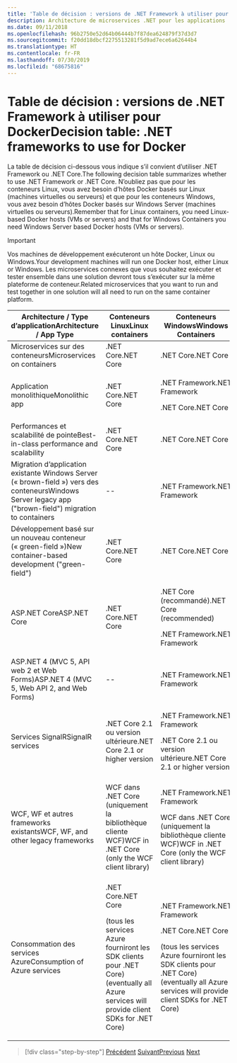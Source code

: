 ```yaml
---
title: 'Table de décision : versions de .NET Framework à utiliser pour Docker'
description: Architecture de microservices .NET pour les applications .NET en conteneur | Table de décision, versions de .NET Framework à utiliser pour Docker
ms.date: 09/11/2018
ms.openlocfilehash: 96b2750e52d64b06444b7f87dea624879f37d3d7
ms.sourcegitcommit: f20dd18dbcf2275513281f5d9ad7ece6a62644b4
ms.translationtype: HT
ms.contentlocale: fr-FR
ms.lasthandoff: 07/30/2019
ms.locfileid: "68675816"
---
```

# <a name="decision-table-net-frameworks-to-use-for-docker"></a><span data-ttu-id="dde00-104">Table de décision : versions de .NET Framework à utiliser pour Docker</span><span class="sxs-lookup"><span data-stu-id="dde00-104">Decision table: .NET frameworks to use for Docker</span></span>

<span data-ttu-id="dde00-105">La table de décision ci-dessous vous indique s’il convient d’utiliser .NET Framework ou .NET Core.</span><span class="sxs-lookup"><span data-stu-id="dde00-105">The following decision table summarizes whether to use .NET Framework or .NET Core.</span></span> <span data-ttu-id="dde00-106">N’oubliez pas que pour les conteneurs Linux, vous avez besoin d’hôtes Docker basés sur Linux (machines virtuelles ou serveurs) et que pour les conteneurs Windows, vous avez besoin d’hôtes Docker basés sur Windows Server (machines virtuelles ou serveurs).</span><span class="sxs-lookup"><span data-stu-id="dde00-106">Remember that for Linux containers, you need Linux-based Docker hosts (VMs or servers) and that for Windows Containers you need Windows Server based Docker hosts (VMs or servers).</span></span>

> [!IMPORTANT]
> <span data-ttu-id="dde00-107">Vos machines de développement exécuteront un hôte Docker, Linux ou Windows.</span><span class="sxs-lookup"><span data-stu-id="dde00-107">Your development machines will run one Docker host, either Linux or Windows.</span></span> <span data-ttu-id="dde00-108">Les microservices connexes que vous souhaitez exécuter et tester ensemble dans une solution devront tous s’exécuter sur la même plateforme de conteneur.</span><span class="sxs-lookup"><span data-stu-id="dde00-108">Related microservices that you want to run and test together in one solution will all need to run on the same container platform.</span></span>

<table>
<thead>
<tr class="header">
<th><span data-ttu-id="dde00-109"><strong>Architecture / Type d’application</strong></span><span class="sxs-lookup"><span data-stu-id="dde00-109"><strong>Architecture / App Type</strong></span></span></th>
<th><span data-ttu-id="dde00-110"><strong>Conteneurs Linux</strong></span><span class="sxs-lookup"><span data-stu-id="dde00-110"><strong>Linux containers</strong></span></span></th>
<th><span data-ttu-id="dde00-111"><strong>Conteneurs Windows</strong></span><span class="sxs-lookup"><span data-stu-id="dde00-111"><strong>Windows Containers</strong></span></span></th>
</tr>
</thead>
<tbody>
<tr class="odd">
<td><span data-ttu-id="dde00-112">Microservices sur des conteneurs</span><span class="sxs-lookup"><span data-stu-id="dde00-112">Microservices on containers</span></span></td>
<td><span data-ttu-id="dde00-113">.NET Core</span><span class="sxs-lookup"><span data-stu-id="dde00-113">.NET Core</span></span></td>
<td><span data-ttu-id="dde00-114">.NET Core</span><span class="sxs-lookup"><span data-stu-id="dde00-114">.NET Core</span></span></td>
</tr>
<tr class="even">
<td><span data-ttu-id="dde00-115">Application monolithique</span><span class="sxs-lookup"><span data-stu-id="dde00-115">Monolithic app</span></span></td>
<td><span data-ttu-id="dde00-116">.NET Core</span><span class="sxs-lookup"><span data-stu-id="dde00-116">.NET Core</span></span></td>
<td><p><span data-ttu-id="dde00-117">.NET Framework</span><span class="sxs-lookup"><span data-stu-id="dde00-117">.NET Framework</span></span></p>
<p><span data-ttu-id="dde00-118">.NET Core</span><span class="sxs-lookup"><span data-stu-id="dde00-118">.NET Core</span></span></p></td>
</tr>
<tr class="odd">
<td><span data-ttu-id="dde00-119">Performances et scalabilité de pointe</span><span class="sxs-lookup"><span data-stu-id="dde00-119">Best-in-class performance and scalability</span></span></td>
<td><span data-ttu-id="dde00-120">.NET Core</span><span class="sxs-lookup"><span data-stu-id="dde00-120">.NET Core</span></span></td>
<td><span data-ttu-id="dde00-121">.NET Core</span><span class="sxs-lookup"><span data-stu-id="dde00-121">.NET Core</span></span></td>
</tr>
<tr class="even">
<td><span data-ttu-id="dde00-122">Migration d’application existante Windows Server (« brown-field ») vers des conteneurs</span><span class="sxs-lookup"><span data-stu-id="dde00-122">Windows Server legacy app ("brown-field") migration to containers</span></span></td>
<td>--</td>
<td><span data-ttu-id="dde00-123">.NET Framework</span><span class="sxs-lookup"><span data-stu-id="dde00-123">.NET Framework</span></span></td>
</tr>
<tr class="odd">
<td><span data-ttu-id="dde00-124">Développement basé sur un nouveau conteneur (« green-field »)</span><span class="sxs-lookup"><span data-stu-id="dde00-124">New container-based development ("green-field")</span></span></td>
<td><span data-ttu-id="dde00-125">.NET Core</span><span class="sxs-lookup"><span data-stu-id="dde00-125">.NET Core</span></span></td>
<td><span data-ttu-id="dde00-126">.NET Core</span><span class="sxs-lookup"><span data-stu-id="dde00-126">.NET Core</span></span></td>
</tr>
<tr class="even">
<td><span data-ttu-id="dde00-127">ASP.NET Core</span><span class="sxs-lookup"><span data-stu-id="dde00-127">ASP.NET Core</span></span></td>
<td><span data-ttu-id="dde00-128">.NET Core</span><span class="sxs-lookup"><span data-stu-id="dde00-128">.NET Core</span></span></td>
<td><p><span data-ttu-id="dde00-129">.NET Core (recommandé)</span><span class="sxs-lookup"><span data-stu-id="dde00-129">.NET Core (recommended)</span></span></p>
<p><span data-ttu-id="dde00-130">.NET Framework</span><span class="sxs-lookup"><span data-stu-id="dde00-130">.NET Framework</span></span></p></td>
</tr>
<tr class="odd">
<td><span data-ttu-id="dde00-131">ASP.NET 4 (MVC 5, API web 2 et Web Forms)</span><span class="sxs-lookup"><span data-stu-id="dde00-131">ASP.NET 4 (MVC 5, Web API 2, and Web Forms)</span></span></td>
<td>--</td>
<td><span data-ttu-id="dde00-132">.NET Framework</span><span class="sxs-lookup"><span data-stu-id="dde00-132">.NET Framework</span></span></td>
</tr>
<tr class="even">
<td><span data-ttu-id="dde00-133">Services SignalR</span><span class="sxs-lookup"><span data-stu-id="dde00-133">SignalR services</span></span></td>
<td><span data-ttu-id="dde00-134">.NET Core 2.1 ou version ultérieure</span><span class="sxs-lookup"><span data-stu-id="dde00-134">.NET Core 2.1 or higher version</span></span></td>
<td><p><span data-ttu-id="dde00-135">.NET Framework</span><span class="sxs-lookup"><span data-stu-id="dde00-135">.NET Framework</span></span></p>
<p><span data-ttu-id="dde00-136">.NET Core 2.1 ou version ultérieure</span><span class="sxs-lookup"><span data-stu-id="dde00-136">.NET Core 2.1 or higher version</span></span></p></td>
</tr>
<tr class="odd">
<td><span data-ttu-id="dde00-137">WCF, WF et autres frameworks existants</span><span class="sxs-lookup"><span data-stu-id="dde00-137">WCF, WF, and other legacy frameworks</span></span></td>
<td><span data-ttu-id="dde00-138">WCF dans .NET Core (uniquement la bibliothèque cliente WCF)</span><span class="sxs-lookup"><span data-stu-id="dde00-138">WCF in .NET Core (only the WCF client library)</span></span></td>
<td><p><span data-ttu-id="dde00-139">.NET Framework</span><span class="sxs-lookup"><span data-stu-id="dde00-139">.NET Framework</span></span></p>
<p><span data-ttu-id="dde00-140">WCF dans .NET Core (uniquement la bibliothèque cliente WCF)</span><span class="sxs-lookup"><span data-stu-id="dde00-140">WCF in .NET Core (only the WCF client library)</span></span></p></td>
</tr>
<tr class="even">
<td><span data-ttu-id="dde00-141">Consommation des services Azure</span><span class="sxs-lookup"><span data-stu-id="dde00-141">Consumption of Azure services</span></span></td>
<td><p><span data-ttu-id="dde00-142">.NET Core</span><span class="sxs-lookup"><span data-stu-id="dde00-142">.NET Core</span></span></p>
<p><span data-ttu-id="dde00-143">(tous les services Azure fourniront les SDK clients pour .NET Core)</span><span class="sxs-lookup"><span data-stu-id="dde00-143">(eventually all Azure services will provide client SDKs for .NET Core)</span></span></p></td>
<td><p><span data-ttu-id="dde00-144">.NET Framework</span><span class="sxs-lookup"><span data-stu-id="dde00-144">.NET Framework</span></span></p>
<p><span data-ttu-id="dde00-145">.NET Core</span><span class="sxs-lookup"><span data-stu-id="dde00-145">.NET Core</span></span></p>
<p><span data-ttu-id="dde00-146">(tous les services Azure fourniront les SDK clients pour .NET Core)</span><span class="sxs-lookup"><span data-stu-id="dde00-146">(eventually all Azure services will provide client SDKs for .NET Core)</span></span></p></td>
</tr>
</tbody>
</table>

>[!div class="step-by-step"]
><span data-ttu-id="dde00-147">[Précédent](net-framework-container-scenarios.md)
>[Suivant](net-container-os-targets.md)</span><span class="sxs-lookup"><span data-stu-id="dde00-147">[Previous](net-framework-container-scenarios.md)
[Next](net-container-os-targets.md)</span></span>
